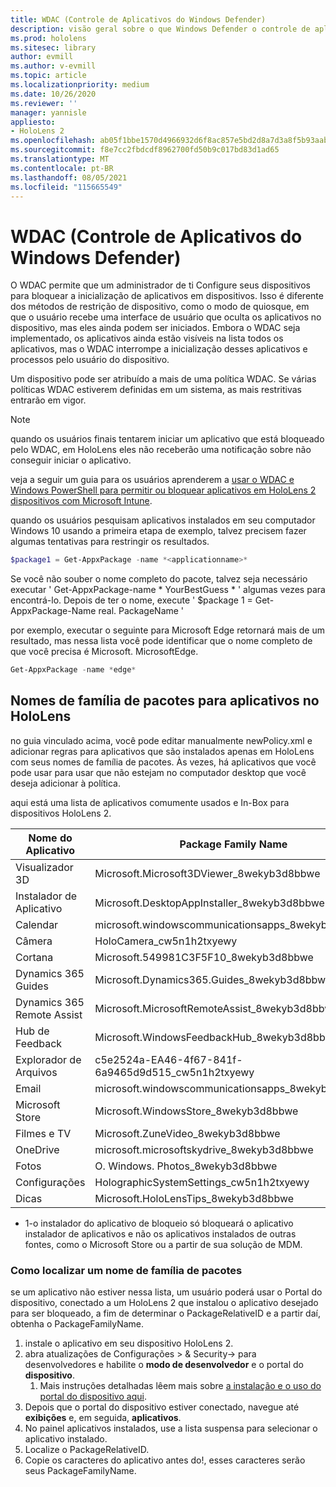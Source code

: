 ```yaml
---
title: WDAC (Controle de Aplicativos do Windows Defender)
description: visão geral sobre o que Windows Defender o controle de aplicativo é e como usá-lo para gerenciar HoloLens dispositivos de realidade misturada.
ms.prod: hololens
ms.sitesec: library
author: evmill
ms.author: v-evmill
ms.topic: article
ms.localizationpriority: medium
ms.date: 10/26/2020
ms.reviewer: ''
manager: yannisle
appliesto:
- HoloLens 2
ms.openlocfilehash: ab05f1bbe1570d4966932d6f8ac857e5bd2d8a7d3a8f5b93aaba0335eda05b01
ms.sourcegitcommit: f8e7cc2fbdcdf8962700fd50b9c017bd83d1ad65
ms.translationtype: MT
ms.contentlocale: pt-BR
ms.lasthandoff: 08/05/2021
ms.locfileid: "115665549"
---
```

# <a name="windows-defender-application-control---wdac"></a>WDAC (Controle de Aplicativos do Windows Defender)

O WDAC permite que um administrador de ti Configure seus dispositivos para bloquear a inicialização de aplicativos em dispositivos. Isso é diferente dos métodos de restrição de dispositivo, como o modo de quiosque, em que o usuário recebe uma interface de usuário que oculta os aplicativos no dispositivo, mas eles ainda podem ser iniciados. Embora o WDAC seja implementado, os aplicativos ainda estão visíveis na lista todos os aplicativos, mas o WDAC interrompe a inicialização desses aplicativos e processos pelo usuário do dispositivo.

Um dispositivo pode ser atribuído a mais de uma política WDAC. Se várias políticas WDAC estiverem definidas em um sistema, as mais restritivas entrarão em vigor. 

> [!NOTE]
> quando os usuários finais tentarem iniciar um aplicativo que está bloqueado pelo WDAC, em HoloLens eles não receberão uma notificação sobre não conseguir iniciar o aplicativo.

veja a seguir um guia para os usuários aprenderem a [usar o WDAC e Windows PowerShell para permitir ou bloquear aplicativos em HoloLens 2 dispositivos com Microsoft Intune](/mem/intune/configuration/custom-profile-hololens).

quando os usuários pesquisam aplicativos instalados em seu computador Windows 10 usando a primeira etapa de exemplo, talvez precisem fazer algumas tentativas para restringir os resultados.

```powershell
$package1 = Get-AppxPackage -name *<applicationname>*
``` 

Se você não souber o nome completo do pacote, talvez seja necessário executar ' Get-AppxPackage-name \* YourBestGuess \* ' algumas vezes para encontrá-lo. Depois de ter o nome, execute ' $package 1 = Get-AppxPackage-Name real. PackageName '

por exemplo, executar o seguinte para Microsoft Edge retornará mais de um resultado, mas nessa lista você pode identificar que o nome completo de que você precisa é Microsoft. MicrosoftEdge.

```powershell
Get-AppxPackage -name *edge*
``` 

## <a name="package-family-names-for-apps-on-hololens"></a>Nomes de família de pacotes para aplicativos no HoloLens

no guia vinculado acima, você pode editar manualmente newPolicy.xml e adicionar regras para aplicativos que são instalados apenas em HoloLens com seus nomes de família de pacotes. Às vezes, há aplicativos que você pode usar para usar que não estejam no computador desktop que você deseja adicionar à política.

aqui está uma lista de aplicativos comumente usados e In-Box para dispositivos HoloLens 2.

| Nome do Aplicativo                   | Package Family Name                                |
|----------------------------|----------------------------------------------------|
| Visualizador 3D                  | Microsoft.Microsoft3DViewer_8wekyb3d8bbwe          |
| Instalador de Aplicativo              | Microsoft.DesktopAppInstaller_8wekyb3d8bbwe <sup>1</sup>         |
| Calendar                   | microsoft.windowscommunicationsapps_8wekyb3d8bbwe  |
| Câmera                     | HoloCamera_cw5n1h2txyewy                           |
| Cortana                    | Microsoft.549981C3F5F10_8wekyb3d8bbwe              |
| Dynamics 365 Guides        | Microsoft.Dynamics365.Guides_8wekyb3d8bbwe         |
| Dynamics 365 Remote Assist | Microsoft.MicrosoftRemoteAssist_8wekyb3d8bbwe      |
| Hub de Feedback               | Microsoft.WindowsFeedbackHub_8wekyb3d8bbwe         |
| Explorador de Arquivos              | c5e2524a-EA46-4f67-841f-6a9465d9d515_cw5n1h2txyewy |
| Email                       | microsoft.windowscommunicationsapps_8wekyb3d8bbwe  |
| Microsoft Store            | Microsoft.WindowsStore_8wekyb3d8bbwe               |
| Filmes e TV                | Microsoft.ZuneVideo_8wekyb3d8bbwe                  |
| OneDrive                   | microsoft.microsoftskydrive_8wekyb3d8bbwe          |
| Fotos                     | O. Windows. Photos_8wekyb3d8bbwe             |
| Configurações                   | HolographicSystemSettings_cw5n1h2txyewy            |
| Dicas                       | Microsoft.HoloLensTips_8wekyb3d8bbwe               |

- 1-o instalador do aplicativo de bloqueio só bloqueará o aplicativo instalador de aplicativos e não os aplicativos instalados de outras fontes, como o Microsoft Store ou a partir de sua solução de MDM.

### <a name="how-to-find-a-package-family-name"></a>Como localizar um nome de família de pacotes

se um aplicativo não estiver nessa lista, um usuário poderá usar o Portal do dispositivo, conectado a um HoloLens 2 que instalou o aplicativo desejado para ser bloqueado, a fim de determinar o PackageRelativeID e a partir daí, obtenha o PackageFamilyName.

1. instale o aplicativo em seu dispositivo HoloLens 2. 
1. abra atualizações de Configurações > & Security-> para desenvolvedores e habilite o **modo de desenvolvedor** e o portal do **dispositivo**. 
    1. Mais instruções detalhadas lêem mais sobre [a instalação e o uso do portal do dispositivo aqui](/windows/mixed-reality/develop/platform-capabilities-and-apis/using-the-windows-device-portal).
1. Depois que o portal do dispositivo estiver conectado, navegue até **exibições** e, em seguida, **aplicativos**. 
1. No painel aplicativos instalados, use a lista suspensa para selecionar o aplicativo instalado. 
1. Localize o PackageRelativeID. 
1. Copie os caracteres do aplicativo antes do!, esses caracteres serão seus PackageFamilyName.


